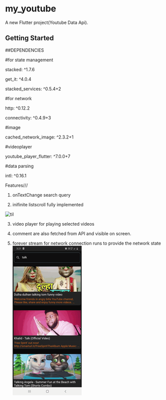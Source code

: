 # my_youtube

A new Flutter project(Youtube Data Api).

## Getting Started

##DEPENDENCIES 

#for state management
 
 stacked: ^1.7.6
 
 get_it: ^4.0.4
 
 stacked_services: ^0.5.4+2

#for network

http: ^0.12.2 

connectivity: ^0.4.9+3

#image  

cached_network_image: ^2.3.2+1

#videoplayer

youtube_player_flutter: ^7.0.0+7

#data parsing

intl: ^0.16.1
 

Features///

1) onTextChange search query 

2) inifinite listscroll fully implemented

![til](app_state.gif)

3) video player for playing selected videos

4) comment are also fetched from API and visible on screen.

5) forever stream for network connection runs to provide the network state
![til](network_state.gif)
